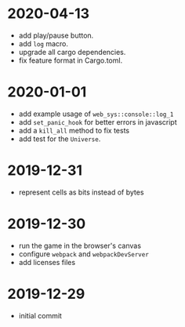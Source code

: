 # 2020-04-13

- add play/pause button.
- add `log` macro.
- upgrade all cargo dependencies.
- fix feature format in Cargo.toml.

# 2020-01-01

- add example usage of `web_sys::console::log_1`
- add `set_panic_hook` for better errors in javascript
- add a `kill_all` method to fix tests
- add test for the `Universe`.

# 2019-12-31

- represent cells as bits instead of bytes

# 2019-12-30

- run the game in the browser's canvas
- configure `webpack` and `webpackDevServer`
- add licenses files

# 2019-12-29

- initial commit

